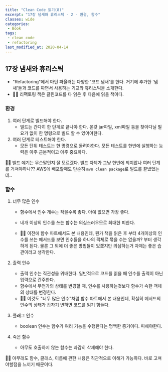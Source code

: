 ```yaml
---
title: "Clean Code 읽기(8)"
excerpt: "17장 냄새와 휴리스틱 - 2 - 환경, 함수"
classes: wide
categories:
 - Book
tags:
 - clean code
 - refactoring
last_modified_at: 2020-04-14
---
```




## 17장 냄새와 휴리스틱

* "Refactoring"에서 마틴 파울러는 다양한 '코드 냄새'를 한다. 거기에 추가한 '냄새'들과 코드를 짜면서 사용하는 기교와 휴리스틱을 소개한다.
* 🙋‍♂️ 리팩토링 책은 클린코드를 다 읽은 후 다음에 읽을 책이다.

### 환경 

1. 여러 단계로 빌드해야 한다.
   * 빌드는 간다히 한 단계로 끝나야 한다. 온갖 jar파일, xml파일 등을 찾아다닐 필요가 없이 한 명령으로 빌드 할 수 있어야한다.
2. 여러 단계로 테스트해야 한다.
   * 모든 단위 테스트는 한 명령으로 돌려야한다. 모든 테스트를 한번에 실행하는 능력은 아주 근본적이고 아주 중요하다.

🙋‍♂️ 빌드 얘기는 무슨말인지 잘 모르겠다. 빌드 자체가 그냥 한번에 되지않나 여러 단계를 거쳐야하나?? AWS에 배포할때도 단순히 `mvn clean package`로 빌드를 끝냈었는데..

### 함수

1. 너무 많은 인수

   * 함수에서 인수 개수는 작을수록 좋다. 아예 없으면 가장 좋다.
   * 네개 이상의 인수를 쓰는 함수는 의심스러우므로 최대한 피한다.

   * 🙋‍♂️ 이전에 함수 파트에서도 본 내용인데, 뭔가 책을 읽은 후 부터 4개이상의 인수를 쓰는 메서드를 보면 인수들을 하나의 객체로 묶을 수는 없을까? 부터 생각하게 된다. 물론 그 외에 더 좋은 방법들이 있겠지만 의심하는거 자체는 좋은 습관이라고 생각한다.

2. 출력 인수

   * 출력 인수는 직관성을 위배한다. 일반적으로 코드를 읽을 때 인수를 출력이 아닌 입력으로 간주한다.
   * 함수에서 무언가의 상태를 변경할 때, 인수를 사용하는것보다 함수가 속한 객체의 상태를 변경한다.
   * 🙋‍♂️ 이것도 "너무 많은 인수"처럼 함수 파트에서 본 내용인데, 확실히 메서드의 인수의 상태가 갑자기 변하면 코드를 읽기 힘들다.

3. 플래그 인수

   * boolean 인수는 함수가 여러 기능을 수행한다는 명백한 증거이다. 피해야한다.

4. 죽은 함수

   * 아무도 호출하지 않는 함수는 과감히 삭제해야 한다.

🙋‍♂️ 아무래도 함수, 클래스, 이름에 관한 내용은 직관적으로 이해가 가능하다. 바로 고쳐야할점을 느끼기 때문이다. 
